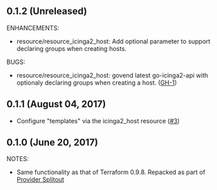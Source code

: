 ## 0.1.2 (Unreleased)

ENHANCEMENTS:

 * resource/resource_icinga2_host: Add optional parameter to support declaring groups when creating hosts.

BUGS:
 * resource/resource_icinga2_host: govend latest go-icinga2-api with optionaly declaring groups when creating a host. ([GH-1](https://github.com/terraform-providers/terraform-provider-icinga2/issues/1))

## 0.1.1 (August 04, 2017)

 * Configure "templates" via the icinga2_host resource ([#3](https://github.com/terraform-providers/terraform-provider-icinga2/issues/3))
 
## 0.1.0 (June 20, 2017)

NOTES:

* Same functionality as that of Terraform 0.9.8. Repacked as part of [Provider Splitout](https://www.hashicorp.com/blog/upcoming-provider-changes-in-terraform-0-10/)
